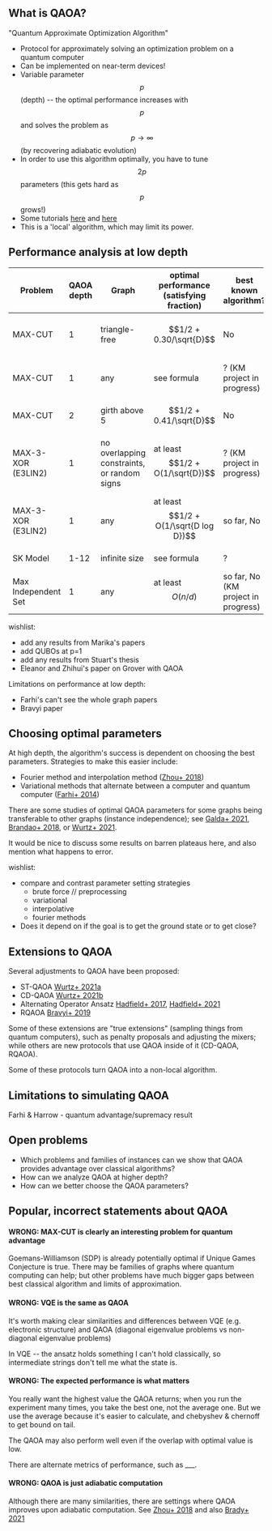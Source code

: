 ## What is QAOA?

"Quantum Approximate Optimization Algorithm"

* Protocol for approximately solving an optimization problem on a quantum computer
* Can be implemented on near-term devices!
* Variable parameter $$p$$ (depth) -- the optimal performance increases with $$p$$ and solves the problem as $$p \to \infty$$ (by recovering adiabatic evolution)
* In order to use this algorithm optimally, you have to tune $$2p$$ parameters (this gets hard as $$p$$ grows!)
* Some tutorials [here](https://pennylane.ai/qml/demos/tutorial_qaoa_maxcut.html) and [here](https://qiskit.org/textbook/ch-applications/qaoa.html)
* This is a 'local' algorithm, which may limit its power.

## Performance analysis at low depth

| Problem             | QAOA depth | Graph                                       | optimal performance (satisfying fraction) | best known algorithm?               | Papers                                                                                                                                           |
|---------------------|------------|---------------------------------------------|-------------------------------------------|-------------------------------------|--------------------------------------------------------------------------------------------------------------------------------------------------|
| MAX-CUT             | 1          | triangle-free                               | $$1/2 + 0.30/\sqrt{D}$$                   | No                                  | [Wang+ 2018](https://arxiv.org/abs/1706.02998), [Hastings 2019](https://arxiv.org/abs/1905.07047)                                                |
| MAX-CUT             | 1          | any                                         | see formula                               | ? (KM project in progress)          | [Wang+ 2018](https://arxiv.org/abs/1706.02998), [Hastings 2019](https://arxiv.org/abs/1905.07047)                                                |
| MAX-CUT             | 2          | girth above 5                               | $$1/2 + 0.41/\sqrt{D}$$                   | No                                  | [Marwaha 2021](https://arxiv.org/abs/2101.05513)                                                                                                 |
| MAX-3-XOR (E3LIN2)  | 1          | no overlapping constraints, or random signs | at least $$1/2 + O(1/\sqrt{D})$$          | ? (KM project in progress)          | [Farhi+ 2015](https://arxiv.org/abs/1412.6062v2), [Barak+ 2015](https://arxiv.org/abs/1505.03424), [Lin+ 2016](https://arxiv.org/abs/1601.01744) |
| MAX-3-XOR (E3LIN2)  | 1          | any                                         | at least $$1/2 + O(1/\sqrt{D log D})$$    | so far, No                          | [Farhi+ 2015](https://arxiv.org/abs/1412.6062v2), [Barak+ 2015](https://arxiv.org/abs/1505.03424)                                                |
| SK Model            | 1-12       | infinite size                               | see formula                               | ?                                   | [Farhi+ 2019](https://arxiv.org/abs/1910.08187)                                                                                                  |
| Max Independent Set | 1          | any                                         | at least $$O(n/d)$$                       | so far, No (KM project in progress) | [Farhi+ 2020](https://arxiv.org/abs/2004.09002)                                                                                                  |

wishlist:
* add any results from Marika's papers
* add QUBOs at p=1
* add any results from Stuart's thesis
* Eleanor and Zhihui's paper on Grover with QAOA

Limitations on performance at low depth:
* Farhi's can't see the whole graph papers
* Bravyi paper


## Choosing optimal parameters


At high depth, the algorithm's success is dependent on choosing the best parameters. Strategies to make this easier include:
* Fourier method and interpolation method ([Zhou+ 2018](https://arxiv.org/abs/1812.01041))
* Variational methods that alternate between a computer and quantum computer ([Farhi+ 2014](https://arxiv.org/abs/1411.4028))

There are some studies of optimal QAOA parameters for some graphs being transferable to other graphs (instance independence); see [Galda+ 2021](https://arxiv.org/abs/2106.07531), [Brandao+ 2018](https://arxiv.org/abs/1812.04170), or [Wurtz+ 2021](https://arxiv.org/abs/2107.00677).


It would be nice to discuss some results on barren plateaus here, and also mention what happens to error.

wishlist:
* compare and contrast parameter setting strategies
    * brute force // preprocessing
    * variational
    * interpolative
    * fourier methods
* Does it depend on if the goal is to get the ground state or to get close?

## Extensions to QAOA

Several adjustments to QAOA have been proposed:
* ST-QAOA [Wurtz+ 2021a](https://arxiv.org/abs/2103.17065)
* CD-QAOA [Wurtz+ 2021b](https://arxiv.org/abs/2106.15645)
* Alternating Operator Ansatz [Hadfield+ 2017](https://arxiv.org/abs/1709.03489), [Hadfield+ 2021](https://arxiv.org/abs/2105.06996)
* RQAOA [Bravyi+ 2019](https://arxiv.org/abs/1910.08980)

Some of these extensions are "true extensions" (sampling things from quantum computers), such as penalty proposals and adjusting the mixers; while others are new protocols that use QAOA inside of it (CD-QAOA, RQAOA).

Some of these protocols turn QAOA into a non-local algorithm.

## Limitations to simulating QAOA

Farhi & Harrow - quantum advantage/supremacy result


## Open problems

* Which problems and families of instances can we show that QAOA provides advantage over classical algorithms?
* How can we analyze QAOA at higher depth?
* How can we better choose the QAOA parameters?

## Popular, incorrect statements about QAOA

####  WRONG: MAX-CUT is clearly an interesting problem for quantum advantage
Goemans-Williamson (SDP) is already potentially optimal if Unique Games Conjecture is true. There may be families of graphs where quantum computing can help; but other problems have much bigger gaps between best classical algorithm and limits of approximation.

####  WRONG: VQE is the same as QAOA
It's worth making clear similarities and differences between VQE (e.g. electronic structure) and QAOA (diagonal eigenvalue problems vs non-diagonal eigenvalue problems)

In VQE -- the ansatz holds something I can't hold classically, so intermediate strings don't tell me what the state is.

####  WRONG: The expected performance is what matters

You really want the highest value the QAOA returns; when you run the experiment many times, you take the best one, not the average one. But we use the average because it's easier to calculate, and chebyshev & chernoff to get bound on tail.

The QAOA may also perform well even if the overlap with optimal value is low.

There are alternate metrics of performance, such as ___.

####  WRONG: QAOA is just adiabatic computation

Although there are many similarities, there are settings where QAOA improves upon adiabatic computation. See [Zhou+ 2018](https://arxiv.org/abs/1812.01041) and also [Brady+ 2021](https://arxiv.org/abs/2107.01218)